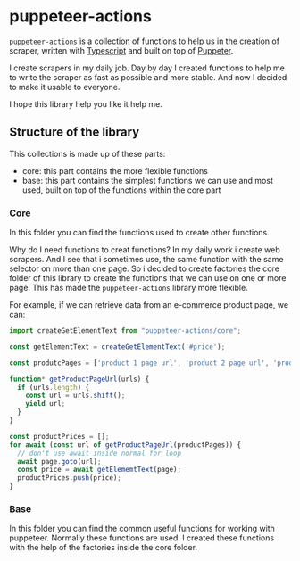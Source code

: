 # puppeteer-actions

`puppeteer-actions` is a collection of functions to help us in the creation of scraper, written with [Typescript](https://www.typescriptlang.org/) and built on top of [Puppeter](https://pptr.dev/).

I create scrapers in my daily job. Day by day I created functions to help me to write the scraper as fast as possible and more stable.
And now I decided to make it usable to everyone.

I hope this library help you like it help me.

## Structure of the library

This collections is made up of these parts:

* core: this part contains the more flexible functions
* base: this part contains the simplest functions we can use and most used, built on top of the functions within the core part

### Core

In this folder you can find the functions used to create other functions.

Why do I need functions to creat functions?
In my daily work i create web scrapers. And I see that i sometimes use, the same function with the same selector on more than one page.
So i decided to create factories the core folder of this library to create the functions that we can use on one or more page.
This has made the `puppeteer-actions` library more flexible.

For example, if we can retrieve data from an e-commerce product page, we can:

```js
import createGetElementText from "puppeteer-actions/core";

const getElementText = createGetElementText('#price');

const produtcPages = ['product 1 page url', 'product 2 page url', 'product 3 page url'];

function* getProductPageUrl(urls) {
  if (urls.length) {
    const url = urls.shift();
    yield url;
  }
}

const productPrices = [];
for await (const url of getProductPageUrl(productPages)) {
  // don't use await inside normal for loop
  await page.goto(url);
  const price = await getElememtText(page);
  productPrices.push(price);
}
```

### Base

In this folder you can find the common useful functions for working with puppeteer. Normally these functions are used.
I created these functions with the help of the factories inside the core folder.
